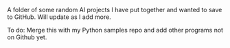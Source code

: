 A folder of some random AI projects I have put together and wanted to save to GitHub. Will update as I add more.

To do: Merge this with my Python samples repo and add other programs not on Github yet.
